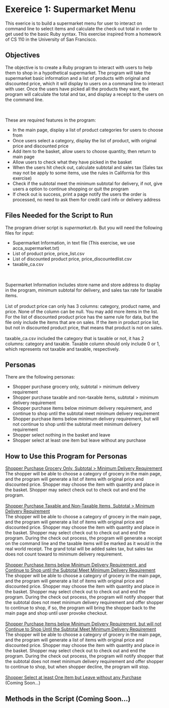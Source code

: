 # Exereice 1: Supermarket Menu

This exerice is to build a supermarket menu for user to interact on command line to select items and calculate the check out total in order to get used to the basic Ruby syntax. This exercise inspired from a homework of CS 110 in the University of San Francisco. 

## Objectives
The objective is to create a Ruby program to interact with users to help them to shop in a hypothetical supermarket. The program will take the supermarket basic information and a list of products with original and discounted price, which it will display to users on a command line to interact with user. Once the users have picked all the products they want, the program will calculate the total and tax, and display a receipt to the users on the command line.

<br><br>
These are required features in the program:
<ul>
	<li>In the main page, display a list of product categories for users to choose from</li>
	<li>Once users select a category, display the list of product, with original price and discounted price</li>
	<li>Add item to the basket, allow users to choose quantity, then return to main page</li>
	<li>Allow users to check what they have picked in the basket</li>
	<li>When the users hit check out, calculate subtotal and sales tax (Sales tax may not be apply to some items, use the rules in California for this exercise)</li>
	<li>Check if the subtotal meet the minimum subtotal for delivery, if not, give users a option to continue shopping or quit the program</li>
	<li>If check out is success, print a page notify the users the order is processed, no need to ask them for credit card info or delivery address</li>
</ul>

## Files Needed for the Script to Run
The program driver script is <i>supermarket.rb</i>. But you will need the following files for input:
<ul>
	<li>Supermarket Information, in text file (This exercise, we use acca_supermarket.txt)</li>
	<li>List of product price, price_list.csv</li>
	<li>List of discounted product price, price_discountedlist.csv</li>
	<li>taxable_ca.csv</li>
</ul>

<br><br>
Supermarket Information includes store name and store address to display in the program, minimum subtotal for delivery, and sales tax rate for taxable items.
<br><br>
List of product price can only has 3 columns: category, product name, and price. None of the column can be null. You may add more items in the list. For the list of discounted product price has the same rule for data, but the file only include the items that are on sales. If the item in product price list, but not in discounted product price, that means that product is not on sales.
<br><br>
taxable_ca.csv included the category that is taxable or not, it has 2 columns: category and taxable. Taxable column should only include 0 or 1, which represents not taxable and taxable, respectively.

## Personas
There are the following personas:
<ul>
	<li>Shopper purchase grocery only, subtotal > minimum delivery requirement</li>
	<li>Shopper purchase taxable and non-taxable items, subtotal > minimum delivery requirement</li>
	<li>Shopper purchase items below minimum delivery requirement, and continue to shop until the subtotal meet minimum delivery requirement</li>
	<li>Shopper purchase items below minimum delivery requirement, but will not continue to shop until the subtotal meet minimum delivery requirement</li>
	<li>Shopper select nothing in the basket and leave</li>
	<li>Shopper select at least one item but leave without any purchase</li>
</ul>

## How to Use this Program for Personas
<u>Shopper Purchase Grocery Only, Subtotal > Minimum Delivery Requirement</u><br>
The shopper will be able to choose a category of grocery in the main page, and the program will generate a list of items with original price and discounted price. Shopper may choose the item with quantity and place in the basket. Shopper may select check out to check out and end the program.
<br><br>
<u>Shopper Purchase Taxable and Non-Taxable Items, Subtotal > Minimum Delivery Requirement</u><br>
The shopper will be able to choose a category of grocery in the main page, and the program will generate a list of items with original price and discounted price. Shopper may choose the item with quantity and place in the basket. Shopper may select check out to check out and end the program. During the check out process, the program will generate a receipt on the command line and the taxable items will be marked as it would in the real world receipt. The grand total will be added sales tax, but sales tax does not count toward to minimum delivery requirement.
<br><br>
<u>Shopper Purchase Items below Minimum Delivery Requirement, and Continue to Shop until the Subtotal Meet Minimum Delivery Requirement</u><br>
The shopper will be able to choose a category of grocery in the main page, and the program will generate a list of items with original price and discounted price. Shopper may choose the item with quantity and place in the basket. Shopper may select check out to check out and end the program. During the check out process, the program will notify shopper that the subtotal does not meet minimum delivery requirement and offer shopper to continue to shop, if so, the program will bring the shopper back to the main page and shop until user provoke checkout.
<br><br>
<u>Shopper Purchase Items below Minimum Delivery Requirement, but will not Continue to Shop Until the Subtotal Meet Minimum Delivery Requirement</u><br>
The shopper will be able to choose a category of grocery in the main page, and the program will generate a list of items with original price and discounted price. Shopper may choose the item with quantity and place in the basket. Shopper may select check out to check out and end the program. During the check out process, the program will notify shopper that the subtotal does not meet minimum delivery requirement and offer shopper to continue to shop, but when shopper decline, the program will stop.
<br><br>
<u>Shopper Select at least One Item but Leave without any Purchase</u><br>
(Coming Soon...)


## Methods in the Script (Coming Soon...)

